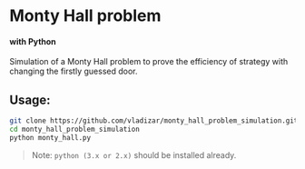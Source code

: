 # Monty Hall problem

#### with Python

Simulation of a Monty Hall problem to prove the efficiency of strategy with changing the firstly guessed door.

## Usage:

```sh
git clone https://github.com/vladizar/monty_hall_problem_simulation.git
cd monty_hall_problem_simulation
python monty_hall.py
```

> Note: `python (3.x or 2.x)` should be installed already.

